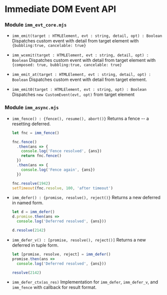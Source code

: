 # Immediate DOM Event API

### Module `imm_evt_core.mjs`

- `imm_emit(target : HTMLElement, evt : string, detail, opt) : Boolean`
  Dispatches custom event with detail from target element
  with `{bubbling:true, cancelable: true}`

- `imm_wcemit(target : HTMLElement, evt : string, detail, opt) : Boolean`
  Dispatches custom event with detail from target element
  with `{composed: true, bubbling:true, cancelable: true}`

- `imm_emit_at(target : HTMLElement, evt : string, detail, opt) : Boolean`
  Dispatches custom event with detail from target element.

- `imm_emit0(target : HTMLElement, evt : string, opt) : Boolean`
  Dispatches `new CustomEvent(evt, opt)` from target element


### Module `imm_async.mjs`

- `imm_fence() : {fence(), resume(), abort()}`
  Returns a fence -- a resetting deferred.

  ```javascript
  let fnc = imm_fence()

  fnc.fence()
    .then(ans => {
      console.log('Fence resolved', {ans})
      return fnc.fence()
    })
    .then(ans => {
      console.log('Fence again', {ans})
    })

  fnc.resolve(1942)
  setTimeout(fnc.resolve, 100, 'after timeout')
  ```

- `imm_defer() : {promise, resolve(), reject()}`
  Returns a new deferred in named form.

  ```javascript
  let d = imm_defer()
  d.promise.then(ans =>
    console.log('Deferred resolved', {ans}))

  d.resolve(2142)
  ```

- `imm_defer_v() : [promise, resolve(), reject()]`
  Returns a new deferred in tuple form.

  ```javascript
  let [promise, resolve, reject] = imm_defer()
  promise.then(ans =>
    console.log('Deferred resolved', {ans}))

  resolve(2142)
  ```

- `imm_defer_ctx(as_res)`
  Implementation for `imm_defer`, `imm_defer_v`, and `imm_fence`
  with callback for result format.

